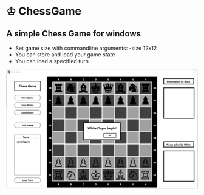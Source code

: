 # ♔ ChessGame

## A simple Chess Game for windows 

- Set game size with commandline arguments: -size 12x12
- You can store and load your game state
- You can load a specified turn

![alt text](https://github.com/michifueby/ChessGame/blob/master/ChessGame.png?raw=true)
